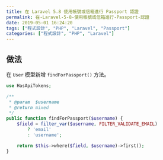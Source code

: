 ```yaml
---
title: 在 Laravel 5.8 使用帳號或信箱進行 Passport 認證
permalink: 在-Laravel-5-8-使用帳號或信箱進行-Passport-認證
date: 2019-05-01 16:24:20
tags: ["程式設計", "PHP", "Laravel", "Passport"]
categories: ["程式設計", "PHP", "Laravel"]
---
```


## 做法

在 `User` 模型新增 `findForPassport()` 方法。

```PHP
use HasApiTokens;

/**
 * @param  $username
 * @return mixed
 */
public function findForPassport($username) {
    $field = filter_var($username, FILTER_VALIDATE_EMAIL)
        ? 'email'
        : 'username';

    return $this->where($field, $username)->first();
}
```
